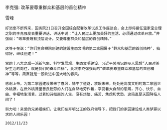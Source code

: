 李克强: 改革要尊重群众和基层的首创精神

雪峰


    好消息不断传来，国务院21日召开全国综合配套改革试点工作座谈会，会上即将接任温家宝总理之职的李克强发表重要讲话，讲话中说：“让人民过上更加美好的生活，必须通过改革开放。”并强调：“改革要既有顶层设计，又要尊重群众和基层的首创精神。”

    这等于在说：“你们生命禅院创建的建设生态文明的第二家园属于‘群众和基层的首创精神’，搞得好，继续创建！”

    党的十八大之后一派新气象，科学发展观，生态文明建设，习近平总书记的圣人思想“人民对美好生活的向往，就是我们的奋斗目标”，此次李克强强调的“改革要尊重群众和基层的首创精神”等等，简直就是一股吹进中国大地的春风。

    感谢上帝，为第二家园建设带来了春风，铺平了道路，放眼未来，处处是高度文明的第二家园世外桃源，在世外桃源里善良勤劳的人们在自然地劳作着，享受着大自然的恩赐，开心、快乐、自由、幸福地生活着，过着如诗如画的人生，没有烦恼、痛苦、焦虑和忧愁，这简直是天国降临人间了！

    努力吧！亲爱的兄弟姐妹们，让我们在开明公正的政府领导下，把我们的家园建设成人类梦寐以求的人间乐园！

    2012/11/23



